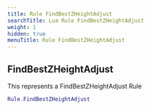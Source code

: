 ```yaml
---
title: Rule FindBestZHeightAdjust
searchTitle: Lua Rule FindBestZHeightAdjust
weight: 1
hidden: true
menuTitle: Rule FindBestZHeightAdjust
---
```

## FindBestZHeightAdjust

This represents a FindBestZHeightAdjust Rule
```lua
Rule.FindBestZHeightAdjust
```